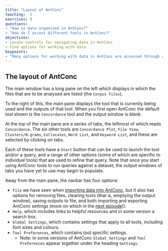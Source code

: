 ```yaml
---
title: "Layout of AntConc"
teaching:  5
exercises: 0
questions:
- "How is data organised in AntConc?"
- "How do I access different tools in AntConc?"
objectives:
- Locate controls for navigating data in AntConc
- Find options for working with data
keypoints:
- "Many options for working with data in AntConc are accessed through a menu pane below the output window"
---
```


## The layout of AntConc
The main window has a long pane on the left which displays in which the files that are to be analysed are listed (the `Corpus Files`).

To the right of this, the main pane displays the tool that is currently being used and the outputs of that tool. When you first open AntConc the default tool shown is the `Concordance` tool and the output window is blank.

At the top of the main pane are a series of tabs, the leftmost of which reads `Concordance`. The six other tools are `Concordance Plot`, `File View`, `Clusters/N-grams`, `Collocates`, `Word List`, and `Keyword List`, and these are selected by clicking on tabs.

Each of these tools have a `Start` button that can be used to launch the tool and/or a query, and a range of other options (some of which are specific to individual tools) that are used to refine that query. Note that once you start using AntConc tools to run queries against a dataset, the output windows of tabs you have yet to use may begin to populate.

Away from the main pane, the navbar has four options:
* `File` we have seen when [importing data into AntConc](https://cataloguelegacies.github.io/antconc.github.io/02-importing-data/index.html), but it also has options for removing files, clearing tools (that is, emptying the output window), saving outputs to file, and both importing and exporting AntConc settings (more on which in the [next episode](https://cataloguelegacies.github.io/antconc.github.io/04-settings/index.html)!).
* `Help`, which includes links to helpful resources and in some version a search box.
* `Global Settings`, which contains settings that apply to all tools, including font sizes and colours.
* `Tool Preferences`, which contains tool specific settings.
	* Note: in some versions of AntConc `Global Settings` and `Tool Preferences` appear together under the heading `Settings`.
